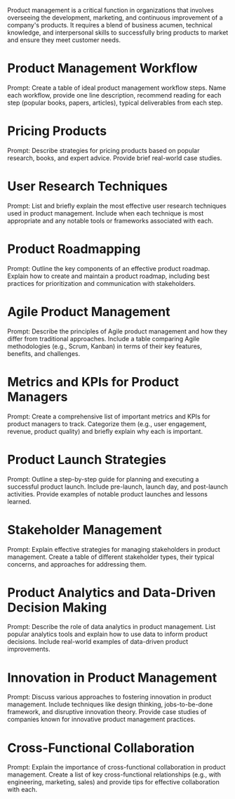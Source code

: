 Product management is a critical function in organizations that involves overseeing the development, marketing, and continuous improvement of a company's products. It requires a blend of business acumen, technical knowledge, and interpersonal skills to successfully bring products to market and ensure they meet customer needs.

# Product Management Workflow

Prompt: Create a table of ideal product management workflow steps. Name each workflow, provide one line description, recommend reading for each step (popular books, papers, articles), typical deliverables from each step.


# Pricing Products

Prompt: Describe strategies for pricing products based on popular research, books, and expert advice. Provide brief real-world case studies.

# User Research Techniques

Prompt: List and briefly explain the most effective user research techniques used in product management. Include when each technique is most appropriate and any notable tools or frameworks associated with each.


# Product Roadmapping

Prompt: Outline the key components of an effective product roadmap. Explain how to create and maintain a product roadmap, including best practices for prioritization and communication with stakeholders.


# Agile Product Management

Prompt: Describe the principles of Agile product management and how they differ from traditional approaches. Include a table comparing Agile methodologies (e.g., Scrum, Kanban) in terms of their key features, benefits, and challenges.

# Metrics and KPIs for Product Managers

Prompt: Create a comprehensive list of important metrics and KPIs for product managers to track. Categorize them (e.g., user engagement, revenue, product quality) and briefly explain why each is important.


# Product Launch Strategies

Prompt: Outline a step-by-step guide for planning and executing a successful product launch. Include pre-launch, launch day, and post-launch activities. Provide examples of notable product launches and lessons learned.

# Stakeholder Management

Prompt: Explain effective strategies for managing stakeholders in product management. Create a table of different stakeholder types, their typical concerns, and approaches for addressing them.

# Product Analytics and Data-Driven Decision Making

Prompt: Describe the role of data analytics in product management. List popular analytics tools and explain how to use data to inform product decisions. Include real-world examples of data-driven product improvements.

# Innovation in Product Management

Prompt: Discuss various approaches to fostering innovation in product management. Include techniques like design thinking, jobs-to-be-done framework, and disruptive innovation theory. Provide case studies of companies known for innovative product management practices.


# Cross-Functional Collaboration

Prompt: Explain the importance of cross-functional collaboration in product management. Create a list of key cross-functional relationships (e.g., with engineering, marketing, sales) and provide tips for effective collaboration with each.